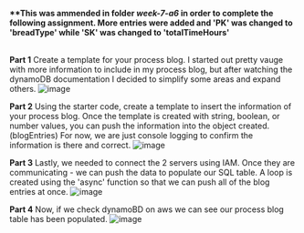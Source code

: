 <b>**This was ammended in folder <em>week-7-a6</em> in order to complete the following assignment. More entries were added and 'PK' was changed to 'breadType' while 'SK' was changed to 'totalTimeHours'</b>
</br>
</br>

<b>Part 1</b>
Create a template for your process blog. I started out pretty vauge with more information to include in my process blog, but after watching the dynamoDB documentation I decided to simplify some areas and expand others.
![image](https://user-images.githubusercontent.com/86888346/137550362-6cbe6e7d-170c-449e-9ddb-42d4ac60f1ab.png)


<b>Part 2</b>
Using the starter code, create a template to insert the information of your process blog. Once the template is created with string, boolean, or number values, you can push the information into the object created. (blogEntries) For now, we are just console logging to confirm the information is there and correct.
![image](https://user-images.githubusercontent.com/86888346/137550578-5e9ae7f0-3724-44f2-b6da-c471095c7e29.png)

<b>Part 3</b>
Lastly, we needed to connect the 2 servers using IAM. Once they are communicating - we can push the data to populate our SQL table. A loop is created using the 'async' function so that we can push all of the blog entries at once.
![image](https://user-images.githubusercontent.com/86888346/137550850-08a8e19a-3513-4c24-8e68-85cac5c3e6af.png)

<b>Part 4</b>
Now, if we check dynamoBD on aws we can see our process blog table has been populated. 
![image](https://user-images.githubusercontent.com/86888346/137551095-aeebb95f-861f-4061-bb68-729df7b7189a.png)

